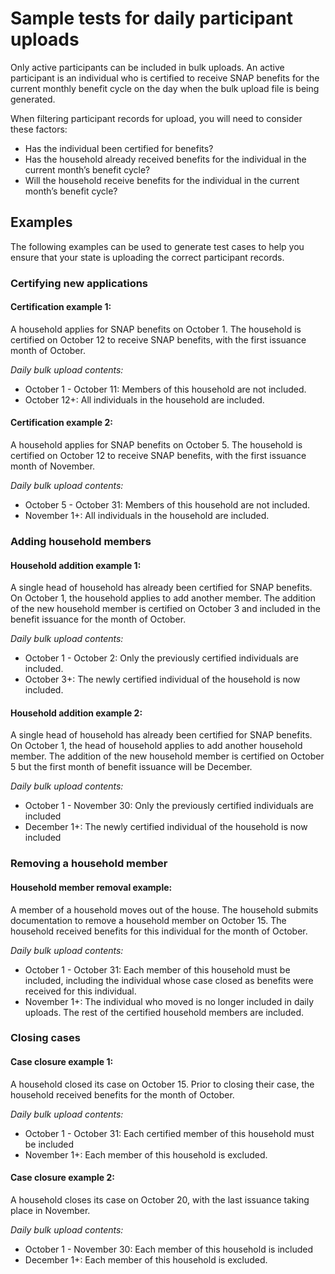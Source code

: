 # Sample tests for daily participant uploads

Only active participants can be included in bulk uploads.  An active participant is an individual who is certified to receive SNAP benefits for the current monthly benefit cycle on the day when the bulk upload file is being generated. 

When filtering participant records for upload, you will need to consider these factors: 

- Has the individual been certified for benefits? 
- Has the household already received benefits for the individual in the current month’s benefit cycle? 
- Will the household receive benefits for the individual in the current month’s benefit cycle? 

## Examples 
The following examples can be used to generate test cases to help you ensure that your state is uploading the correct participant records. 

### Certifying new applications 

#### Certification example 1: 
A household applies for SNAP benefits on October 1.  The household is certified on October 12 to receive SNAP benefits, with the first issuance month of October. 

_Daily bulk upload contents:_
- October 1 - October 11: Members of this household are not included.  
- October 12+: All individuals in the household are included.

#### Certification example 2:
A household applies for SNAP benefits on October 5.  The household is certified on October 12 to receive SNAP benefits, with the first issuance month of November. 

_Daily bulk upload contents:_
- October 5 - October 31: Members of this household are not included. 
- November 1+: All individuals in the household are included. 


### Adding household members 

#### Household addition example 1: 
A single head of household has already been certified for SNAP benefits.  On October 1, the household applies to add another member.  The addition of the new household member is certified on October 3 and included in the benefit issuance for the month of October. 

_Daily bulk upload contents:_
- October 1 - October 2: Only the previously certified individuals are included. 
- October 3+:  The newly certified individual of the household is now included. 

#### Household addition example 2: 
A single head of household has already been certified for SNAP benefits.  On October 1, the head of household applies to add another household member.  The addition of the new household member is certified on October 5 but the first month of benefit issuance will be December. 

_Daily bulk upload contents:_

- October 1 - November 30: Only the previously certified individuals are included 
- December 1+: The newly certified individual of the household is now included


### Removing a household member 

#### Household member removal example: 
A member of a household moves out of the house.  The household submits documentation to remove a household member on October 15.  The household received benefits for this individual for the month of October. 

_Daily bulk upload contents:_
- October 1 - October 31: Each member of this household must be included, including the  individual whose case closed as benefits were received for this individual. 
- November 1+: The individual who moved is no longer included in daily uploads.  The rest of the certified household members are included. 


### Closing cases 

#### Case closure example 1: 
A household closed its case on October 15.  Prior to closing their case, the household received benefits for the month of October. 

_Daily bulk upload contents:_
- October 1 - October 31: Each certified member of this household must be included 
- November 1+: Each member of this household is excluded. 
 
#### Case closure example 2: 
A household closes its case on October 20, with the last issuance taking place in November. 

_Daily bulk upload contents:_
- October 1 - November 30: Each member of this household is included 
- December 1+: Each member of this household is excluded.
